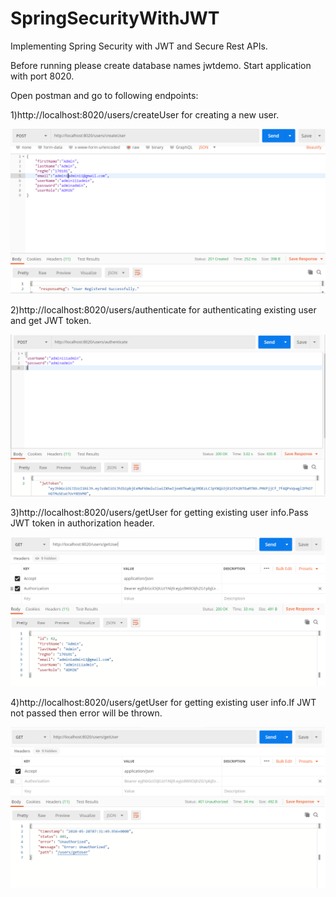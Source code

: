 # SpringSecurityWithJWT
Implementing Spring Security with JWT and Secure Rest APIs.

Before running please create database names jwtdemo.
Start application with port 8020.

Open postman and go to following endpoints: 

1)http://localhost:8020/users/createUser for creating a new user.

![alt text](./Screenshots/Signup.PNG?raw=true "Create New User")


2)http://localhost:8020/users/authenticate for authenticating existing user and get JWT token.

![alt text](./Screenshots/LoginandJwt.PNG?raw=true "Authenticate Existing User")


3)http://localhost:8020/users/getUser for getting existing user info.Pass JWT token in authorization header.

![alt text](./Screenshots/GetUser.PNG?raw=true "User Info")


4)http://localhost:8020/users/getUser for getting existing user info.If JWT not passed then error will be thrown.

![alt text](./Screenshots/Unauthorized.PNG?raw=true "Unauthorized User")


